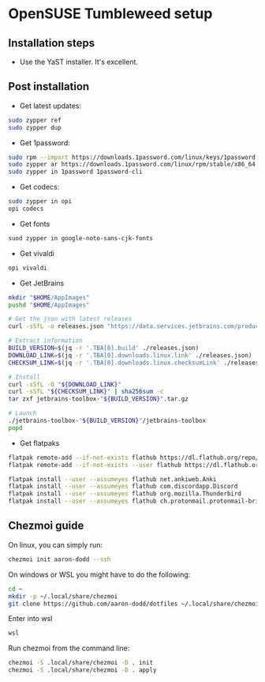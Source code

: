 # OpenSUSE Tumbleweed setup
## Installation steps

 - Use the YaST installer. It's excellent.

## Post installation

- Get latest updates:

```bash
sudo zypper ref
sudo zypper dup
```

- Get 1password:

```bash
sudo rpm --import https://downloads.1password.com/linux/keys/1password.asc
sudo zypper ar https://downloads.1password.com/linux/rpm/stable/x86_64 1password
sudo zypper in 1password 1password-cli
```

- Get codecs:

```bash
sudo zypper in opi
opi codecs
```

- Get fonts

```bash
suod zypper in google-noto-sans-cjk-fonts
```

- Get vivaldi

```bash
opi vivaldi
```

- Get JetBrains

```bash
mkdir "$HOME/AppImages"
pushd "$HOME/AppImages"

# Get the json with latest releases
curl -sSfL -o releases.json "https://data.services.jetbrains.com/products/releases?code=TBA&latest=true&type=release"

# Extract information
BUILD_VERSION=$(jq -r '.TBA[0].build' ./releases.json)
DOWNLOAD_LINK=$(jq -r '.TBA[0].downloads.linux.link' ./releases.json)
CHECKSUM_LINK=$(jq -r '.TBA[0].downloads.linux.checksumLink' ./releases.json)

# Install
curl -sSfL -O "${DOWNLOAD_LINK}"
curl -sSfL "${CHECKSUM_LINK}" | sha256sum -c
tar zxf jetbrains-toolbox-"${BUILD_VERSION}".tar.gz

# Launch
./jetbrains-toolbox-"${BUILD_VERSION}"/jetbrains-toolbox
popd
```

- Get flatpaks

```bash
flatpak remote-add --if-not-exists flathub https://dl.flathub.org/repo/flathub.flatpakrepo
flatpak remote-add --if-not-exists --user flathub https://dl.flathub.org/repo/flathub.flatpakrepo

flatpak install --user --assumeyes flathub net.ankiweb.Anki
flatpak install --user --assumeyes flathub com.discordapp.Discord
flatpak install --user --assumeyes flathub org.mozilla.Thunderbird
flatpak install --user --assumeyes flathub ch.protonmail.protonmail-bridge
```

## Chezmoi guide

On linux, you can simply run:

```bash
chezmoi init aaron-dodd --ssh
```

On windows or WSL you might have to do the following:

```bash
cd ~
mkdir -p ~/.local/share/chezmoi
git clone https://github.com/aaron-dodd/dotfiles ~/.local/share/chezmoi
```

Enter into wsl

```bash
wsl
```

Run chezmoi from the command line:

```bash
chezmoi -S .local/share/chezmoi -D . init
chezmoi -S .local/share/chezmoi -D . apply
```

